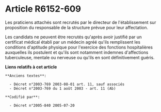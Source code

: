 # Article R6152-609

Les praticiens attachés sont recrutés par le directeur de l'établissement sur proposition du responsable de la structure
prévue pour leur affectation.

Les candidats ne peuvent être recrutés qu'après avoir justifié par un certificat médical établi par un médecin agréé qu'ils
remplissent les conditions d'aptitude physique pour l'exercice des fonctions hospitalières auxquelles ils postulent et qu'ils
sont notamment indemnes d'affections tuberculeuse, mentale ou nerveuse ou qu'ils en sont définitivement guéris.

**Liens relatifs à cet article**

	**Anciens textes**:

	  - Décret n°2003-769 2003-08-01 art. 11, sauf associés
	  - Décret n°2003-769 du 1 août 2003 - art. 11 (Ab)

	**Codifié par**:

	  - Décret n°2005-840 2005-07-20
